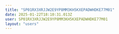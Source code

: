 ```yaml
---
title: "SP01RX3XRJJW2E9YP8MM3KH5KXEPADWHDKE77M01"
date: 2025-01-22T18:10:31.013Z
user: SP01RX3XRJJW2E9YP8MM3KH5KXEPADWHDKE77M01
layout: "users"
---
```

    